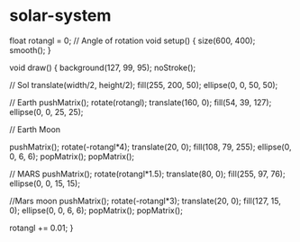 solar-system
===========
float rotangl = 0;
// Angle of rotation 
void setup() {
  size(600, 400);
  smooth();
}

void draw() {
  background(127, 99, 95); 
  noStroke();

  // Sol
  translate(width/2, height/2);
  fill(255, 200, 50);
  ellipse(0, 0, 50, 50);

  // Earth 
  pushMatrix();
  rotate(rotangl);
  translate(160, 0);
  fill(54, 39, 127);
  ellipse(0, 0, 25, 25);

  // Earth Moon 

  pushMatrix(); 
  rotate(-rotangl*4);
  translate(20, 0);
  fill(108, 79, 255);
  ellipse(0, 0, 6, 6);
  popMatrix();
  popMatrix();

  // MARS
  pushMatrix();
  rotate(rotangl*1.5);
  translate(80, 0);
  fill(255, 97, 76);
  ellipse(0, 0, 15, 15);

//Mars moon
  pushMatrix(); 
  rotate(-rotangl*3);
  translate(20, 0);
  fill(127, 15, 0);
  ellipse(0, 0, 6, 6);
  popMatrix();
  popMatrix();

  rotangl += 0.01;
}

